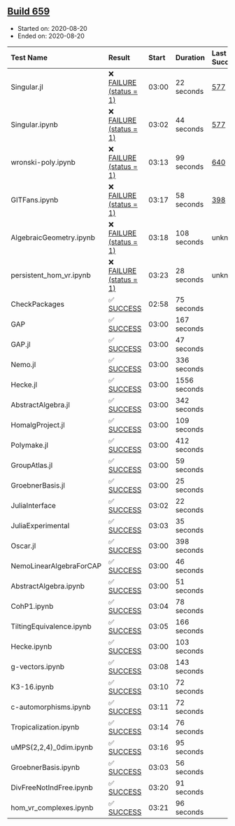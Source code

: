 ## [Build 659](https://oscarci.mathematik.uni-kl.de/job/oscar-stable/659/)

* Started on: 2020-08-20
* Ended on: 2020-08-20

| Test Name    | Result | Start | Duration | Last Success | First Failure |
|:-------------|:-------|:------|:---------|:-------------|:--------------|
| Singular.jl | ❌ [FAILURE (status = 1)](https://oscarci.mathematik.uni-kl.de/job/oscar-stable/659/artifact/logs/build-659/Singular.jl.log) | 03:00 | 22 seconds | [577](https://oscarci.mathematik.uni-kl.de/job/oscar-stable/577/) | [578](https://oscarci.mathematik.uni-kl.de/job/oscar-stable/578/) |
| Singular.ipynb | ❌ [FAILURE (status = 1)](https://oscarci.mathematik.uni-kl.de/job/oscar-stable/659/artifact/logs/build-659/Singular.ipynb.log) | 03:02 | 44 seconds | [577](https://oscarci.mathematik.uni-kl.de/job/oscar-stable/577/) | [578](https://oscarci.mathematik.uni-kl.de/job/oscar-stable/578/) |
| wronski-poly.ipynb | ❌ [FAILURE (status = 1)](https://oscarci.mathematik.uni-kl.de/job/oscar-stable/659/artifact/logs/build-659/wronski-poly.ipynb.log) | 03:13 | 99 seconds | [640](https://oscarci.mathematik.uni-kl.de/job/oscar-stable/640/) | [641](https://oscarci.mathematik.uni-kl.de/job/oscar-stable/641/) |
| GITFans.ipynb | ❌ [FAILURE (status = 1)](https://oscarci.mathematik.uni-kl.de/job/oscar-stable/659/artifact/logs/build-659/GITFans.ipynb.log) | 03:17 | 58 seconds | [398](https://oscarci.mathematik.uni-kl.de/job/oscar-stable/398/) | [399](https://oscarci.mathematik.uni-kl.de/job/oscar-stable/399/) |
| AlgebraicGeometry.ipynb | ❌ [FAILURE (status = 1)](https://oscarci.mathematik.uni-kl.de/job/oscar-stable/659/artifact/logs/build-659/AlgebraicGeometry.ipynb.log) | 03:18 | 108 seconds | unknown | unknown |
| persistent_hom_vr.ipynb | ❌ [FAILURE (status = 1)](https://oscarci.mathematik.uni-kl.de/job/oscar-stable/659/artifact/logs/build-659/persistent_hom_vr.ipynb.log) | 03:23 | 28 seconds | unknown | unknown |
| CheckPackages | ✅ [SUCCESS](https://oscarci.mathematik.uni-kl.de/job/oscar-stable/659/artifact/logs/build-659/CheckPackages.log) | 02:58 | 75 seconds |  |  |
| GAP | ✅ [SUCCESS](https://oscarci.mathematik.uni-kl.de/job/oscar-stable/659/artifact/logs/build-659/GAP.log) | 03:00 | 167 seconds |  |  |
| GAP.jl | ✅ [SUCCESS](https://oscarci.mathematik.uni-kl.de/job/oscar-stable/659/artifact/logs/build-659/GAP.jl.log) | 03:00 | 47 seconds |  |  |
| Nemo.jl | ✅ [SUCCESS](https://oscarci.mathematik.uni-kl.de/job/oscar-stable/659/artifact/logs/build-659/Nemo.jl.log) | 03:00 | 336 seconds |  |  |
| Hecke.jl | ✅ [SUCCESS](https://oscarci.mathematik.uni-kl.de/job/oscar-stable/659/artifact/logs/build-659/Hecke.jl.log) | 03:00 | 1556 seconds |  |  |
| AbstractAlgebra.jl | ✅ [SUCCESS](https://oscarci.mathematik.uni-kl.de/job/oscar-stable/659/artifact/logs/build-659/AbstractAlgebra.jl.log) | 03:00 | 342 seconds |  |  |
| HomalgProject.jl | ✅ [SUCCESS](https://oscarci.mathematik.uni-kl.de/job/oscar-stable/659/artifact/logs/build-659/HomalgProject.jl.log) | 03:00 | 109 seconds |  |  |
| Polymake.jl | ✅ [SUCCESS](https://oscarci.mathematik.uni-kl.de/job/oscar-stable/659/artifact/logs/build-659/Polymake.jl.log) | 03:00 | 412 seconds |  |  |
| GroupAtlas.jl | ✅ [SUCCESS](https://oscarci.mathematik.uni-kl.de/job/oscar-stable/659/artifact/logs/build-659/GroupAtlas.jl.log) | 03:00 | 59 seconds |  |  |
| GroebnerBasis.jl | ✅ [SUCCESS](https://oscarci.mathematik.uni-kl.de/job/oscar-stable/659/artifact/logs/build-659/GroebnerBasis.jl.log) | 03:00 | 25 seconds |  |  |
| JuliaInterface | ✅ [SUCCESS](https://oscarci.mathematik.uni-kl.de/job/oscar-stable/659/artifact/logs/build-659/JuliaInterface.log) | 03:02 | 22 seconds |  |  |
| JuliaExperimental | ✅ [SUCCESS](https://oscarci.mathematik.uni-kl.de/job/oscar-stable/659/artifact/logs/build-659/JuliaExperimental.log) | 03:03 | 35 seconds |  |  |
| Oscar.jl | ✅ [SUCCESS](https://oscarci.mathematik.uni-kl.de/job/oscar-stable/659/artifact/logs/build-659/Oscar.jl.log) | 03:00 | 398 seconds |  |  |
| NemoLinearAlgebraForCAP | ✅ [SUCCESS](https://oscarci.mathematik.uni-kl.de/job/oscar-stable/659/artifact/logs/build-659/NemoLinearAlgebraForCAP.log) | 03:00 | 46 seconds |  |  |
| AbstractAlgebra.ipynb | ✅ [SUCCESS](https://oscarci.mathematik.uni-kl.de/job/oscar-stable/659/artifact/logs/build-659/AbstractAlgebra.ipynb.log) | 03:00 | 51 seconds |  |  |
| CohP1.ipynb | ✅ [SUCCESS](https://oscarci.mathematik.uni-kl.de/job/oscar-stable/659/artifact/logs/build-659/CohP1.ipynb.log) | 03:04 | 78 seconds |  |  |
| TiltingEquivalence.ipynb | ✅ [SUCCESS](https://oscarci.mathematik.uni-kl.de/job/oscar-stable/659/artifact/logs/build-659/TiltingEquivalence.ipynb.log) | 03:05 | 166 seconds |  |  |
| Hecke.ipynb | ✅ [SUCCESS](https://oscarci.mathematik.uni-kl.de/job/oscar-stable/659/artifact/logs/build-659/Hecke.ipynb.log) | 03:00 | 103 seconds |  |  |
| g-vectors.ipynb | ✅ [SUCCESS](https://oscarci.mathematik.uni-kl.de/job/oscar-stable/659/artifact/logs/build-659/g-vectors.ipynb.log) | 03:08 | 143 seconds |  |  |
| K3-16.ipynb | ✅ [SUCCESS](https://oscarci.mathematik.uni-kl.de/job/oscar-stable/659/artifact/logs/build-659/K3-16.ipynb.log) | 03:10 | 72 seconds |  |  |
| c-automorphisms.ipynb | ✅ [SUCCESS](https://oscarci.mathematik.uni-kl.de/job/oscar-stable/659/artifact/logs/build-659/c-automorphisms.ipynb.log) | 03:11 | 72 seconds |  |  |
| Tropicalization.ipynb | ✅ [SUCCESS](https://oscarci.mathematik.uni-kl.de/job/oscar-stable/659/artifact/logs/build-659/Tropicalization.ipynb.log) | 03:14 | 76 seconds |  |  |
| uMPS(2,2,4)_0dim.ipynb | ✅ [SUCCESS](https://oscarci.mathematik.uni-kl.de/job/oscar-stable/659/artifact/logs/build-659/uMPS-2-2-4-_0dim.ipynb.log) | 03:16 | 95 seconds |  |  |
| GroebnerBasis.ipynb | ✅ [SUCCESS](https://oscarci.mathematik.uni-kl.de/job/oscar-stable/659/artifact/logs/build-659/GroebnerBasis.ipynb.log) | 03:03 | 56 seconds |  |  |
| DivFreeNotIndFree.ipynb | ✅ [SUCCESS](https://oscarci.mathematik.uni-kl.de/job/oscar-stable/659/artifact/logs/build-659/DivFreeNotIndFree.ipynb.log) | 03:20 | 91 seconds |  |  |
| hom_vr_complexes.ipynb | ✅ [SUCCESS](https://oscarci.mathematik.uni-kl.de/job/oscar-stable/659/artifact/logs/build-659/hom_vr_complexes.ipynb.log) | 03:21 | 96 seconds |  |  |
